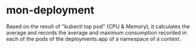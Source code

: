 # mon-deployment
Based on the result of "kubectl top pod" (CPU &amp; Memory), it calculates the average and records the average and maximum consumption recorded in each of the pods of the deployments.app of a namespace of a context.

